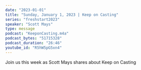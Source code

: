 ```yaml
---
date: "2023-01-01"
title: "Sunday, January 1, 2023 | Keep on Casting"
series: "freshstart2023"
speaker: "Scott Mays"
type: message
podcast: "KeeponCasting.m4a"
podcast_bytes: "51715328"
podcast_duration: "26:46"
youtube_id: "R5hW5pG5xn4"
---
```

Join us this week as Scott Mays shares about Keep on Casting
